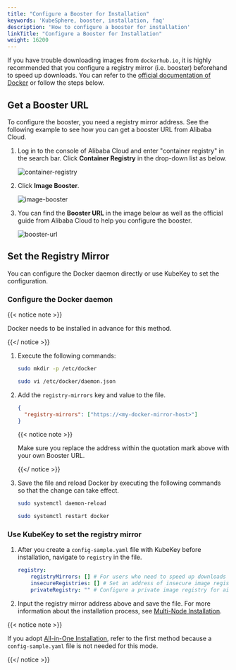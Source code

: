 ```yaml
---
title: "Configure a Booster for Installation"
keywords: 'KubeSphere, booster, installation, faq'
description: 'How to configure a booster for installation'
linkTitle: "Configure a Booster for Installation"
weight: 16200
---
```


If you have trouble downloading images from `dockerhub.io`, it is highly recommended that you configure a registry mirror (i.e. booster) beforehand to speed up downloads. You can refer to the [official documentation of Docker](https://docs.docker.com/registry/recipes/mirror/#configure-the-docker-daemon) or follow the steps below.

## Get a Booster URL

To configure the booster, you need a registry mirror address. See the following example to see how you can get a booster URL from Alibaba Cloud.

1. Log in to the console of Alibaba Cloud and enter "container registry" in the search bar. Click **Container Registry** in the drop-down list as below.

   ![container-registry](/images/docs/installing-on-linux/faq/configure-booster/container-registry.png)

2. Click **Image Booster**.

   ![image-booster](/images/docs/installing-on-linux/faq/configure-booster/image-booster.png)

3. You can find the **Booster URL** in the image below as well as the official guide from Alibaba Cloud to help you configure the booster.

   ![booster-url](/images/docs/installing-on-linux/faq/configure-booster/booster-url.png)

## Set the Registry Mirror

You can configure the Docker daemon directly or use KubeKey to set the configuration.

### Configure the Docker daemon

{{< notice note >}}

Docker needs to be installed in advance for this method.

{{</ notice >}} 

1. Execute the following commands:

   ```bash
   sudo mkdir -p /etc/docker
   ```

   ```bash
   sudo vi /etc/docker/daemon.json
   ```

2. Add the `registry-mirrors` key and value to the file.

   ```json
   {
     "registry-mirrors": ["https://<my-docker-mirror-host>"]
   }
   ```

   {{< notice note >}} 

   Make sure you replace the address within the quotation mark above with your own Booster URL.

   {{</ notice >}} 

3. Save the file and reload Docker by executing the following commands so that the change can take effect.

   ```bash
   sudo systemctl daemon-reload
   ```

   ```bash
   sudo systemctl restart docker
   ```

### Use KubeKey to set the registry mirror

1. After you create a `config-sample.yaml` file with KubeKey before installation, navigate to `registry` in the file.

   ```yaml
   registry:
       registryMirrors: [] # For users who need to speed up downloads
       insecureRegistries: [] # Set an address of insecure image registry. See https://docs.docker.com/registry/insecure/
       privateRegistry: "" # Configure a private image registry for air-gapped installation (e.g. docker local registry or Harbor)
   ```

2. Input the registry mirror address above and save the file. For more information about the installation process, see [Multi-Node Installation](../../../installing-on-linux/introduction/multioverview/). 

{{< notice note >}}

If you adopt [All-in-One Installation](../../../quick-start/all-in-one-on-linux/), refer to the first method because a `config-sample.yaml` file is not needed for this mode.

{{</ notice >}} 